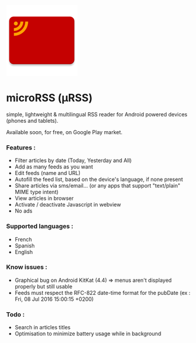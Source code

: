 ![GitHub Logo](/app/src/main/res/mipmap-xxxhdpi/ic_launcher.png)

# microRSS (µRSS)
simple, lightweight &amp; multilingual RSS reader for Android powered devices (phones and tablets).

Available soon, for free, on Google Play market.

### Features :
- Filter articles by date (Today, Yesterday and All)
- Add as many feeds as you want
- Edit feeds (name and URL)
- Autofill the feed list, based on the device's language, if none present
- Share articles via sms/email... (or any apps that support "text/plain" MIME type intent)
- View articles in browser
- Activate / deactivate Javascript in webview
- No ads

### Supported languages :
- French
- Spanish
- English

### Know issues :
- Graphical bug on Android KitKat (4.4) => menus aren't displayed properly but still usable
- Feeds must respect the RFC-822 date-time format for the pubDate (ex : Fri, 08 Jul 2016 15:00:15 +0200)

### Todo :
- Search in articles titles
- Optimisation to minimize battery usage while in background
